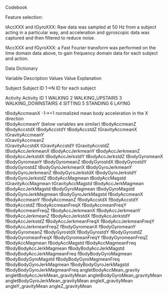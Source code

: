 Codebook

Feature selection:

tAccXXX and tGyroXXX: Raw data was sampled at 50 Hz from a subject acting in a particular 
	way, and acceleration and gyroscopic data was captured and then filtered to reduce 
	noise.
	
fAccXXX and fGyroXXX: a Fast Fourier transform was performed on the time domain data 
	above, to gain frequency domain data for each subject and action.


Data Dictionary 

Variable	Description		Values	Value Explanation

Subject     Subject ID 		1->N	ID for each subject

Activity    Activity ID     1		WALKING
                            2		WALKING_UPSTAIRS
                            3		WALKING_DOWNSTAIRS
                            4		SITTING
                            5		STANDING
                            6		LAYING

tBodyAccmeanX           	-1->+1	normalized mean body acceleration in the X direction       
tBodyAccmeanY           	(below variables are similar)
tBodyAccmeanZ          
tBodyAccstdX
tBodyAccstdY
tBodyAccstdZ
tGravityAccmeanX      
tGravityAccmeanY        
tGravityAccmeanZ              
tGravityAccstdX
tGravityAccstdY
tGravityAccstdZ         
tBodyAccJerkmeanX
tBodyAccJerkmeanY
tBodyAccJerkmeanZ
tBodyAccJerkstdX
tBodyAccJerkstdY
tBodyAccJerkstdZ
tBodyGyromeanX
tBodyGyromeanY
tBodyGyromeanZ
tBodyGyrostdX
tBodyGyrostdY
tBodyGyrostdZ
tBodyGyroJerkmeanX
tBodyGyroJerkmeanY
tBodyGyroJerkmeanZ
tBodyGyroJerkstdX
tBodyGyroJerkstdY
tBodyGyroJerkstdZ
tBodyAccMagmean
tBodyAccMagstd
tGravityAccMagmean
tGravityAccMagstd
tBodyAccJerkMagmean
tBodyAccJerkMagstd
tBodyGyroMagmean
tBodyGyroMagstd
tBodyGyroJerkMagmean
tBodyGyroJerkMagstd
fBodyAccmeanX
fBodyAccmeanY
fBodyAccmeanZ
fBodyAccstdX
fBodyAccstdY
fBodyAccstdZ
fBodyAccmeanFreqX
fBodyAccmeanFreqY
fBodyAccmeanFreqZ
fBodyAccJerkmeanX
fBodyAccJerkmeanY
fBodyAccJerkmeanZ
fBodyAccJerkstdX
fBodyAccJerkstdY
fBodyAccJerkstdZ
fBodyAccJerkmeanFreqX
fBodyAccJerkmeanFreqY
fBodyAccJerkmeanFreqZ
fBodyGyromeanX
fBodyGyromeanY
fBodyGyromeanZ
fBodyGyrostdX
fBodyGyrostdY
fBodyGyrostdZ
fBodyGyromeanFreqX
fBodyGyromeanFreqY
fBodyGyromeanFreqZ
fBodyAccMagmean
fBodyAccMagstd
fBodyAccMagmeanFreq
fBodyBodyAccJerkMagmean
fBodyBodyAccJerkMagstd
fBodyBodyAccJerkMagmeanFreq
fBodyBodyGyroMagmean
fBodyBodyGyroMagstd
fBodyBodyGyroMagmeanFreq
fBodyBodyGyroJerkMagmean
fBodyBodyGyroJerkMagstd
fBodyBodyGyroJerkMagmeanFreq
angletBodyAccMean_gravity
angletBodyAccJerkMean_gravityMean
angletBodyGyroMean_gravityMean
angletBodyGyroJerkMean_gravityMean
angleX_gravityMean
angleY_gravityMean
angleZ_gravityMean